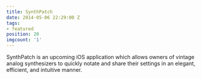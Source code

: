 ```yaml
---
title: SynthPatch
date: 2014-05-06 22:29:00 Z
tags:
- featured
position: 20
imgcount: '1'
---
```


SynthPatch is an upcoming iOS application which allows owners of vintage analog synthesizers to quickly notate and share their settings in an elegant, efficient, and intuitive manner.
